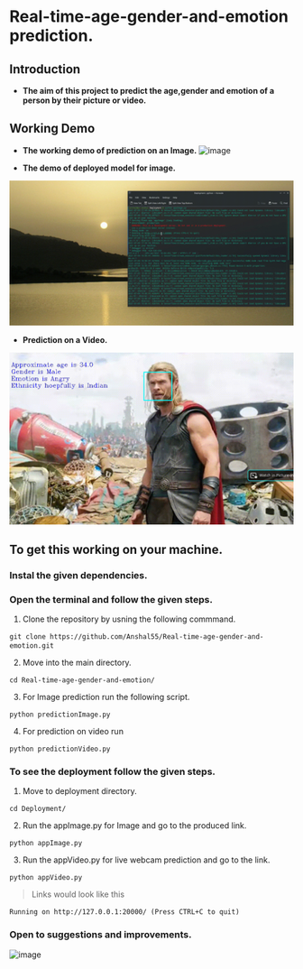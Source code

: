 # **Real-time-age-gender-and-emotion prediction.**

## **Introduction**
- **The aim of this project to predict the age,gender and emotion of a person by their picture or video.**

## Working Demo
- **The working demo of prediction on an Image.**
![image](https://user-images.githubusercontent.com/54211313/125079482-4da73800-e0e1-11eb-867c-59e5a923fb5f.png)

- **The demo of deployed model for image.**

![DEmo_Flask](https://github.com/Anshal55/Real-time-age-gender-and-emotion/blob/main/Demo/img_pred_flask.gif)

- **Prediction on a Video.**

![Video](https://github.com/Anshal55/Real-time-age-gender-and-emotion/blob/main/Demo/img_pred.gif)


## **To get this working on your machine.**
### Instal the given dependencies.
### Open the terminal and follow the given steps.
1. Clone the repository by usning the following commmand.
```
git clone https://github.com/Anshal55/Real-time-age-gender-and-emotion.git
```
2. Move into the main directory.
```
cd Real-time-age-gender-and-emotion/
```
3. For Image prediction run the following script.
```
python predictionImage.py
```
4. For prediction on video run
```
python predictionVideo.py
```

### To see the deployment follow the given steps.
1. Move to deployment directory.
```
cd Deployment/
```
2. Run the appImage.py for Image and go to the produced link.
```
python appImage.py
```
3. Run the appVideo.py for live webcam prediction and go to the link.
```
python appVideo.py
```

> Links would look like this 
```
Running on http://127.0.0.1:20000/ (Press CTRL+C to quit)
```

### Open to suggestions and improvements.
![image](https://user-images.githubusercontent.com/54211313/125088117-be9f1d80-e0ea-11eb-88ab-5616de655d76.png)

